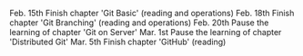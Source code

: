 Feb. 15th Finish chapter 'Git Basic' (reading and operations)
Feb. 18th Finish chapter 'Git Branching' (reading and operations)
Feb. 20th Pause the learning of chapter 'Git on Server'
Mar. 1st Pause the learning of chapter 'Distributed Git'
Mar. 5th Finish chapter 'GitHub' (reading)
